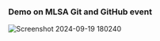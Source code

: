 ### Demo on MLSA Git and GitHub event 

![Screenshot 2024-09-19 180240](https://github.com/user-attachments/assets/fb416983-f23a-49a1-a680-0440ed05efd8)
